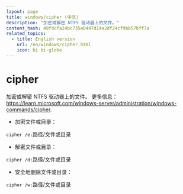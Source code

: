 ```yaml
---
layout: page
title: windows/cipher (中文)
description: "加密或解密 NTFS 驱动器上的文件。"
content_hash: 49fdcfa24bc735a0447d14a2df24cf9bb57bff7a
related_topics:
  - title: English version
    url: /en/windows/cipher.html
    icon: bi bi-globe
---
```

# cipher

加密或解密 NTFS 驱动器上的文件。
更多信息：<https://learn.microsoft.com/windows-server/administration/windows-commands/cipher>.

- 加密文件或目录：

`cipher /e:`<span class="tldr-var badge badge-pill bg-dark-lm bg-white-dm text-white-lm text-dark-dm font-weight-bold">路径/文件或目录</span>

- 解密文件或目录：

`cipher /d:`<span class="tldr-var badge badge-pill bg-dark-lm bg-white-dm text-white-lm text-dark-dm font-weight-bold">路径/文件或目录</span>

- 安全地删除文件或目录：

`cipher /w:`<span class="tldr-var badge badge-pill bg-dark-lm bg-white-dm text-white-lm text-dark-dm font-weight-bold">路径/文件或目录</span>
